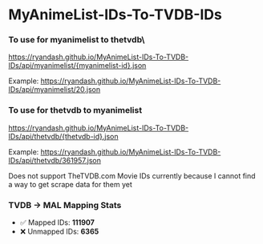 # MyAnimeList-IDs-To-TVDB-IDs

### To use for myanimelist to thetvdb\
https://ryandash.github.io/MyAnimeList-IDs-To-TVDB-IDs/api/myanimelist/{myanimelist-id}.json

Example: https://ryandash.github.io/MyAnimeList-IDs-To-TVDB-IDs/api/myanimelist/20.json

### To use for thetvdb to myanimelist
https://ryandash.github.io/MyAnimeList-IDs-To-TVDB-IDs/api/thetvdb/{thetvdb-id}.json

Example: https://ryandash.github.io/MyAnimeList-IDs-To-TVDB-IDs/api/thetvdb/361957.json

Does not support TheTVDB.com Movie IDs currently because I cannot find a way to get scrape data for them yet

<!---counts-start--->
### TVDB → MAL Mapping Stats

- ✅ Mapped IDs: **111907**
- ❌ Unmapped IDs: **6365**
<!---counts-end--->
